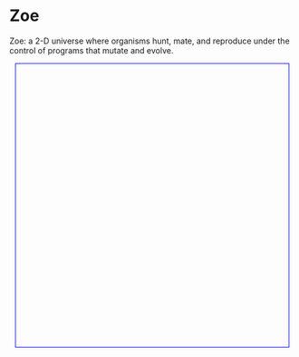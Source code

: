 Zoe
===

Zoe: a 2-D universe where organisms hunt, mate, and reproduce under the control of programs that mutate and evolve.

<div style="border:1px solid blue;margin:10px;padding:0px;"> 
<embed 
id="Zoe"
type="application/x-java-applet;version=1.6"
width="100%" height="500" 
archive="http://holtz.org/Zoe/Zoe.jar"
code="org.holtz.zoe.zoeswing.ZoeApplet.class"
pluginspage="http://java.com/download/"
/>
</div>
